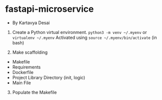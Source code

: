 # fastapi-microservice
- By Kartavya Desai

1. Create a Python virtual environment.
`python3 -m venv ~/.myenv` or `virtualenv ~/.myenv`
Activated using `source ~/.myenv/bin/activate` (in bash)

2. Make scaffolding
 - Makefile
 - Requirements
 - Dockerfile
 - Project Library Directory (init, logic)
 - Main File

3. Populate the Makefile
